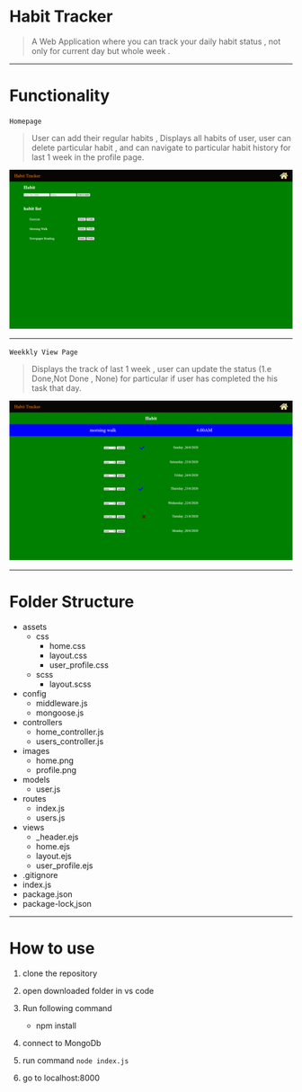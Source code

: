 # Habit Tracker
   > A Web Application where you can track your daily habit status , not only for current day but whole week .

---

# Functionality

` Homepage `

   > User can add their regular habits , Displays all habits of user, user can delete particular habit , and can navigate to particular habit history for last 1 week in the profile page.

 ![Homepage](/images/home.png)

---

` Weekkly View Page `

   > Displays the track of last 1 week , user can update the status (1.e Done,Not Done , None) for particular if user has completed the his task that day.

   ![Profile](/images/profile.png)

---

# Folder Structure

* assets
    * css
        * home.css
        * layout.css
        * user_profile.css
    * scss
        * layout.scss
* config
    * middleware.js
    * mongoose.js
* controllers
    * home_controller.js
    * users_controller.js
* images
    * home.png
    * profile.png
* models
    * user.js
* routes
    * index.js
    * users.js
* views
    * _header.ejs
    * home.ejs
    * layout.ejs
    * user_profile.ejs
* .gitignore
* index.js
* package.json
* package-lock,json

---

# How to use

1. clone the repository
2. open downloaded folder in vs code

3. Run following command
    * npm install

4. connect to MongoDb
5. run command `node index.js`
6. go to localhost:8000





